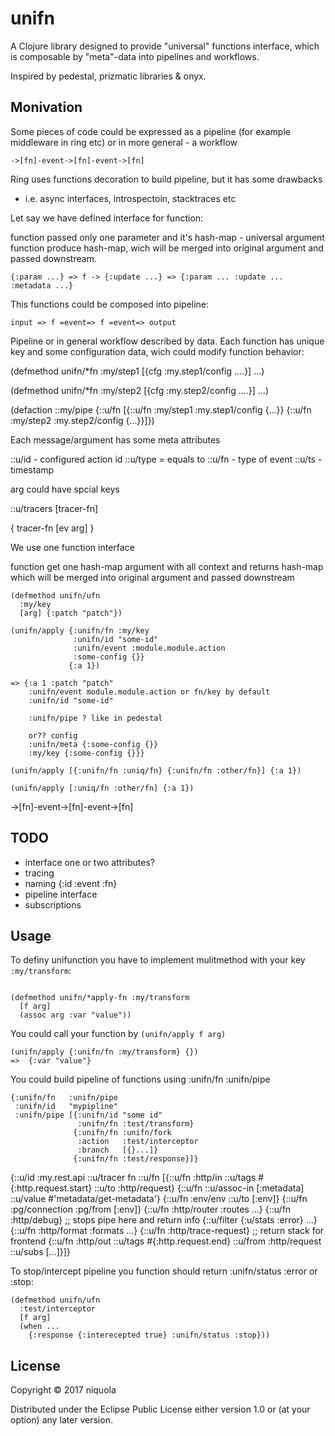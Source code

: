 # unifn

A Clojure library designed to provide "universal"
functions interface, which is composable by "meta"-data
into pipelines and workflows. 

Inspired by pedestal, prizmatic libraries & onyx.


## Monivation

Some pieces of code could be expressed 
as a pipeline (for example middleware in ring etc) or in more 
general - a workflow


```
->[fn]-event->[fn]-event->[fn]
```

Ring uses functions decoration to build pipeline, but it has some drawbacks
- i.e. async interfaces, introspectoin, stacktraces etc

Let say we have defined interface for function:

function passed only one parameter and it's hash-map - universal argument
function produce hash-map, wich will be merged into original argument and
passed downstream.

```
{:param ...} => f -> {:update ...} => {:param ... :update ... :metadata ...}
```

This functions could be composed into pipeline:

```
input => f =event=> f =event=> output
```

Pipeline or in general workflow described by data. 
Each function has unique key and some configuration data, wich could modify
function behavior:


(defmethod unifn/*fn
   :my/step1
   [{cfg :my.step1/config ....}]
   ...)

(defmethod unifn/*fn
   :my/step2
   [{cfg :my.step2/config ....}]
   ...)
   
(defaction ::my/pipe
  {::u/fn [{::u/fn :my/step1
            :my.step1/config {...}}
           {::u/fn :my/step2
            :my.step2/config {...}}]})


Each message/argument has some meta attributes

::u/id - configured action id
::u/type = equals to ::u/fn  - type of event
::u/ts - timestamp

arg could have spcial keys

::u/tracers [tracer-fn]

{ tracer-fn [ev arg] }


We use one function interface

function get one hash-map argument with all context 
and returns hash-map which will be merged into original argument and passed
downstream

```
(defmethod unifn/ufn 
  :my/key
  [arg] {:patch "patch"})

(unifn/apply {:unifn/fn :my/key
              :unifn/id "some-id"
              :unifn/event :module.module.action
              :some-config {}} 
             {:a 1}) 

=> {:a 1 :patch "patch" 
    :unifn/event module.module.action or fn/key by default
    :unifn/id "some-id"
    
    :unifn/pipe ? like in pedestal

    or?? config
    :unifn/meta {:some-config {}}
    :my/key {:some-config {}}}

(unifn/apply [{:unifn/fn :uniq/fn} {:unifn/fn :other/fn}] {:a 1})

(unifn/apply [:uniq/fn :other/fn] {:a 1})

```

->[fn]-event->[fn]-event->[fn]


## TODO

* interface one or two attributes?
* tracing
* naming {:id :event :fn}
* pipeline interface
* subscriptions


## Usage


To definy unifunction you have to
implement mulitmethod with your key `:my/transform`:

```

(defmethod unifn/*apply-fn :my/transform
  [f arg]
  (assoc arg :var "value"))
```


You could call your function by `(unifn/apply f arg)`


```
(unifn/apply {:unifn/fn :my/transform} {}) 
=>  {:var "value"}

```

You could build pipeline of functions using :unifn/fn :unifn/pipe


```
{:unifn/fn   :unifn/pipe
 :unifn/id   "mypipline"
 :unifn/pipe [{:unifn/id "some id"
               :unifn/fn :test/transform}
              {:unifn/fn :unifn/fork
               :action   :test/interceptor
               :branch   [{}...]}
              {:unifn/fn :test/response}]}
```


{::u/id :my.rest.api
 ::u/tracer  fn 
 ::u/fn [{::u/fn :http/in ::u/tags #{:http.request.start} ::u/to :http/request}
         {::u/fn ::u/assoc-in [:metadata] ::u/value #'metadata/get-metadata'}
         {::u/fn :env/env ::u/to [:env]}
         {::u/fn :pg/connection :pg/from [:env]}
         {::u/fn :http/router :routes ...}
         {::u/fn :http/debug} ;; stops pipe here and return info
         {::u/filter {:u/stats :error} ...}
         {::u/fn :http/format :formats ...}
         {::u/fn :http/trace-request} ;; return stack for frontend
         {::u/fn :http/out 
          ::u/tags #{:http.request.end} 
          ::u/from :http/request
          ::u/subs [...]}]}


To stop/intercept pipeline you function should return :unifn/status :error or :stop:


```
(defmethod unifn/ufn 
  :test/interceptor
  [f arg]
  (when ...
    {:response {:interecepted true} :unifn/status :stop}))
```

## License

Copyright © 2017 niquola

Distributed under the Eclipse Public License either version 1.0 or (at
your option) any later version.
